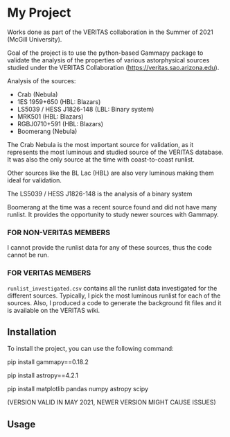 # My Project

Works done as part of the VERITAS collaboration in the Summer of 2021 (McGill University).

Goal of the project is to use the python-based Gammapy package to validate the analysis of the properties of various astorphysical sources studied under the VERITAS Collaboration (https://veritas.sao.arizona.edu).

Analysis of the sources:
- Crab (Nebula)
- 1ES 1959+650 (HBL: Blazars)
- LS5039 / HESS J1826-148 (LBL: Binary system)
- MRK501 (HBL: Blazars)
- RGBJ0710+591 (HBL: Blazars)
- Boomerang (Nebula)

The Crab Nebula is the most important source for validation, as it represents the most luminous and studied source of the VERITAS database. It was also the only source at the time with coast-to-coast runlist. 

Other sources like the BL Lac (HBL) are also very luminous making them ideal for validation. 

The LS5039 / HESS J1826-148 is the analysis of a binary system

Boomerang at the time was a recent source found and did not have many runlist. It provides the opportunity to study newer sources with Gammapy.



### FOR NON-VERITAS MEMBERS
I cannot provide the runlist data for any of these sources, thus the code cannot be run. 

### FOR VERITAS MEMBERS
 `runlist_investigated.csv` contains all the runlist data investigated for the different sources. Typically, I pick the most luminous runlist for each of the sources. Also, I produced a code to generate the background fit files and it is available on the VERITAS wiki.



## Installation

To install the project, you can use the following command:



pip install gammapy==0.18.2

pip install astropy==4.2.1

pip install matplotlib pandas numpy astropy scipy

(VERSION VALID IN MAY 2021, NEWER VERSION MIGHT CAUSE ISSUES)

## Usage





